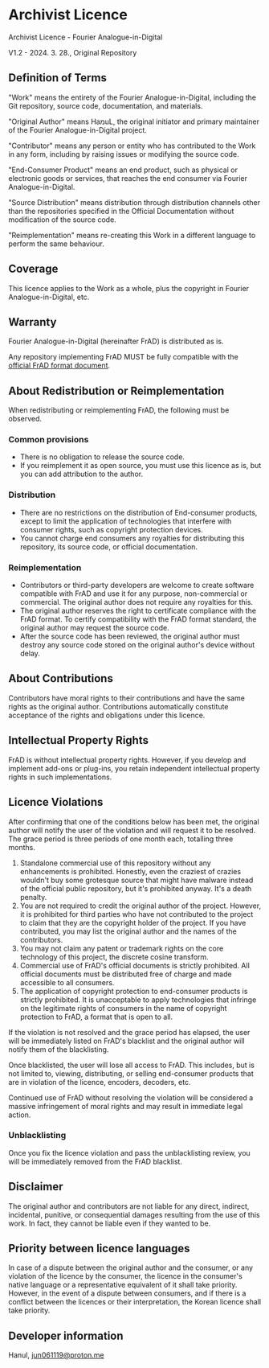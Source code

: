 # Archivist Licence

Archivist Licence - Fourier Analogue-in-Digital

V1.2 - 2024. 3. 28., Original Repository

## Definition of Terms

"Work" means the entirety of the Fourier Analogue-in-Digital, including the Git repository, source code, documentation, and materials.

"Original Author" means HaמuL, the original initiator and primary maintainer of the Fourier Analogue-in-Digital project.

"Contributor" means any person or entity who has contributed to the Work in any form, including by raising issues or modifying the source code.

"End-Consumer Product" means an end product, such as physical or electronic goods or services, that reaches the end consumer via Fourier Analogue-in-Digital.

"Source Distribution" means distribution through distribution channels other than the repositories specified in the Official Documentation without modification of the source code.

"Reimplementation" means re-creating this Work in a different language to perform the same behaviour.

## Coverage

This licence applies to the Work as a whole, plus the copyright in Fourier Analogue-in-Digital, etc.

## Warranty

Fourier Analogue-in-Digital (hereinafter FrAD) is distributed as is.

Any repository implementing FrAD MUST be fully compatible with the [official FrAD format document](https://mikhael-openworkspace.notion.site/Format-specs-727affae8db043f2b50372d91d534368?pvs=4).

## About Redistribution or Reimplementation

When redistributing or reimplementing FrAD, the following must be observed.

### Common provisions

- There is no obligation to release the source code.
- If you reimplement it as open source, you must use this licence as is, but you can add attribution to the author.

### Distribution

- There are no restrictions on the distribution of End-consumer products, except to limit the application of technologies that interfere with consumer rights, such as copyright protection devices.
- You cannot charge end consumers any royalties for distributing this repository, its source code, or official documentation.

### Reimplementation

- Contributors or third-party developers are welcome to create software compatible with FrAD and use it for any purpose, non-commercial or commercial. The original author does not require any royalties for this.
- The original author reserves the right to certificate compliance with the FrAD format. To certify compatibility with the FrAD format standard, the original author may request the source code.
- After the source code has been reviewed, the original author must destroy any source code stored on the original author's device without delay.

## About Contributions

Contributors have moral rights to their contributions and have the same rights as the original author. Contributions automatically constitute acceptance of the rights and obligations under this licence.

## Intellectual Property Rights

FrAD is without intellectual property rights. However, if you develop and implement add-ons or plug-ins, you retain independent intellectual property rights in such implementations.

## Licence Violations

After confirming that one of the conditions below has been met, the original author will notify the user of the violation and will request it to be resolved. The grace period is three periods of one month each, totalling three months.

1. Standalone commercial use of this repository without any enhancements is prohibited. Honestly, even the craziest of crazies wouldn't buy some grotesque source that might have malware instead of the official public repository, but it's prohibited anyway. It's a death penalty.
2. You are not required to credit the original author of the project. However, it is prohibited for third parties who have not contributed to the project to claim that they are the copyright holder of the project. If you have contributed, you may list the original author and the names of the contributors.
3. You may not claim any patent or trademark rights on the core technology of this project, the discrete cosine transform.
4. Commercial use of FrAD's official documents is strictly prohibited. All official documents must be distributed free of charge and made accessible to all consumers.
5. The application of copyright protection to end-consumer products is strictly prohibited. It is unacceptable to apply technologies that infringe on the legitimate rights of consumers in the name of copyright protection to FrAD, a format that is open to all.

If the violation is not resolved and the grace period has elapsed, the user will be immediately listed on FrAD's blacklist and the original author will notify them of the blacklisting.

Once blacklisted, the user will lose all access to FrAD. This includes, but is not limited to, viewing, distributing, or selling end-consumer products that are in violation of the licence, encoders, decoders, etc.

Continued use of FrAD without resolving the violation will be considered a massive infringement of moral rights and may result in immediate legal action.

### Unblacklisting

Once you fix the licence violation and pass the unblacklisting review, you will be immediately removed from the FrAD blacklist.

## Disclaimer

The original author and contributors are not liable for any direct, indirect, incidental, punitive, or consequential damages resulting from the use of this work. In fact, they cannot be liable even if they wanted to be.

## Priority between licence languages

In case of a dispute between the original author and the consumer, or any violation of the licence by the consumer, the licence in the consumer's native language or a representative equivalent of it shall take priority. However, in the event of a dispute between consumers, and if there is a conflict between the licences or their interpretation, the Korean licence shall take priority.

## Developer information

Hanul, <jun061119@proton.me>
